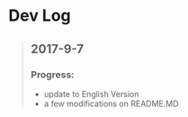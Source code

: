# **Dev Log**


> ## 2017-9-7
> ### Progress:
> - update to English Version
> - a few modifications on README.MD
>
